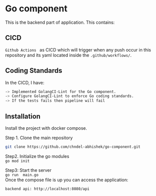 
# Go component

This is the backend part of application. This contains:


## CICD 

```Github Actions ``` as CICD which will trigger when any push occur in this repository and its yaml located inside the ```.github/workflows/```.

## Coding Standards
In the CICD, I have:
```bash
-> Implemented GolangCI-Lint for the Go component.
-> Configure GolangCI-Lint to enforce Go coding standards.
-> If the tests fails then pipeline will fail
```


## Installation

Install the project with docker compose.

Step 1. Clone the main repository
```bash
git clone https://github.com/chndel-abhishek/go-component.git
```
Step2. Initialize the go modules \
``` go mod init ```

Step3: Start the server \
``` go run  main.go ``` \
Once the compose file is up you can access the application:

``` backend api: http://localhost:8080/api ``` 


